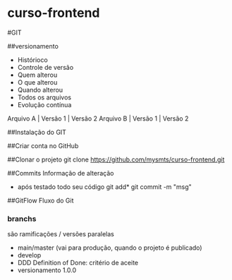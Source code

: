# curso-frontend

#GIT

##versionamento
- Histórioco
- Controle de versão
- Quem alterou
- O que alterou
- Quando alterou
- Todos os arquivos
- Evolução contínua

Arquivo A | Versão 1 | Versão 2
Arquivo B | Versão 1 | Versão 2

##Instalação do GIT

##Criar conta no GitHub

##Clonar o projeto
git clone https://github.com/mysmts/curso-frontend.git

##Commits
Informação de alteração
- após testado todo seu código
git add*
git commit -m "msg"

##GitFlow
Fluxo do Git

### branchs
são ramificações / versões paralelas

- main/master (vai para produção, quando o projeto é publicado)
- develop
- DDD Definition of Done: critério de aceite
- versionamento 1.0.0
